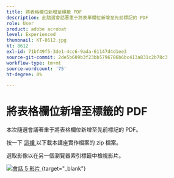 ```yaml
---
title: 將表格欄位新增至標籤 PDF
description: 此隨選會話著重于將表單欄位新增至先前標記的 PDF
role: User
product: adobe acrobat
level: Experienced
thumbnail: KT-8612.jpg
kt: 8612
exl-id: 71bf49f5-3de1-4cc6-9ada-61147d4d1ee3
source-git-commit: 2de5b609b3f23bb5796786b6bc413a831c2b78c3
workflow-type: tm+mt
source-wordcount: '75'
ht-degree: 0%

---
```


# 將表格欄位新增至標籤的 PDF

本次隨選會議著重于將表格欄位新增至先前標記的 PDF。

按一下 [ 這裡 ](../assets/accessibilitysession5.zip) 以下載本講座實作檔案的 zip 檔案。

選取影像以在另一個瀏覽器索引標籤中檢視影片。

[![會話 5 影片 ](../assets/Accessibilitysession5_YT.png) ](https://youtu.be/vaM9R-mt5Jo) {target=&quot;_blank&quot;}
